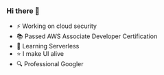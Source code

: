 ### Hi there 👋

- ⚡ Working on cloud security
- 📚 Passed AWS Associate Developer Certification
- 🌱 Learning Serverless
- :star: I make UI alive
- :mag: Professional Googler
